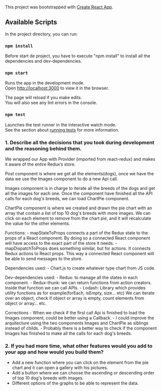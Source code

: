 This project was bootstrapped with [Create React App](https://github.com/facebook/create-react-app).

## Available Scripts

In the project directory, you can run:

### `npm install`

Before start de project, you have to execute "npm install" to install all the dependencies and dev-dependencies.

### `npm start`

Runs the app in the development mode.<br />
Open [http://localhost:3000](http://localhost:3000) to view it in the browser.

The page will reload if you make edits.<br />
You will also see any lint errors in the console.

### `npm test`

Launches the test runner in the interactive watch mode.<br />
See the section about [running tests](https://facebook.github.io/create-react-app/docs/running-tests) for more information.

### 1. Describe all the decisions that you took during development and the reasoning behind them.

We wrapped our App with Provider (imported from react-redux) and makes it aware of the entire Redux’s store.

Post component is where we get all the elements(dogs), once we have the data we use the Images component to do a new Api call.

Images component is in charge to iterate all the breeds of the dogs and get all the images for each one. Once the component have finished all the API calls for each dog's breeds, we can load ChartPie component.

ChartPie component is where we created and drawn the pie chart with an array that contain a list of top 10 dog's breeds with more images.
We can click on each element to remove from the chart pie, and it will recalculate the value for the other elements.


Functions: 
    - mapStateToProps connects a part of the Redux state to the props of a React component. By doing so a connected React component will have   access to the exact part of the store it needs.
    - mapDispatchToProps does something similar, but for actions. It connects Redux actions to React props. This way a connected React component will be able to send messages to the store.

Dependencies used: 
    - Chart.js to create whatever type chart from JS code.

Dev-dependencies used: 
    - Redux: to manage all the states in each component.
    - Redux-thunk: we can return functions from action creators. Inside that function we can call APIs.
    - Lodash: Library which provides utility functions as for example(forEach, isEmpty, size... etc)
        We can iterate over an object, check if object or array is empty, count elements from object or array... etc.

Corrections
    - When we check if the first call Api is finished to load the Images component, could be better using a Callback.
    - I could improve the arquitecture using the two components Images and ChartPie as siblings instead of childs.
    - Probably there is a better way to check if  the component Images has finished to make all the calls for each dog's breeds.

### 2. If you had more time, what other features would you add to your app and how would you build them?

- Add a new function where you can click on the element from the pie chart and it can open a gallery with his pictures.
- Add a button where we can choose the ascending or descending order of top 10 dog's breeds with images.
- Different options of the graphs to be able to represent the data. 